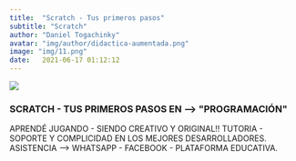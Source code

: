 ```yaml
---
title:  "Scratch - Tus primeros pasos"
subtitle: "Scratch"
author: "Daniel Togachinky"
avatar: "img/author/didactica-aumentada.png"
image: "img/11.png"
date:   2021-06-17 01:12:12
---
```

![](https://4.bp.blogspot.com/-peD1y8DD5Ss/W8-d6lOzjbI/AAAAAAAAAEg/sTXIsYmuyBI2ljdA-FjicRlzRBWRoKJ6ACLcBGAs/s200/Scratch_.png)
### SCRATCH - TUS PRIMEROS PASOS EN --> "PROGRAMACIÓN"

APRENDÉ JUGANDO - SIENDO CREATIVO Y ORIGINAL!!
TUTORIA - SOPORTE Y COMPLICIDAD EN LOS MEJORES DESARROLLADORES.
ASISTENCIA --> WHATSAPP - FACEBOOK - PLATAFORMA EDUCATIVA.
 ###
